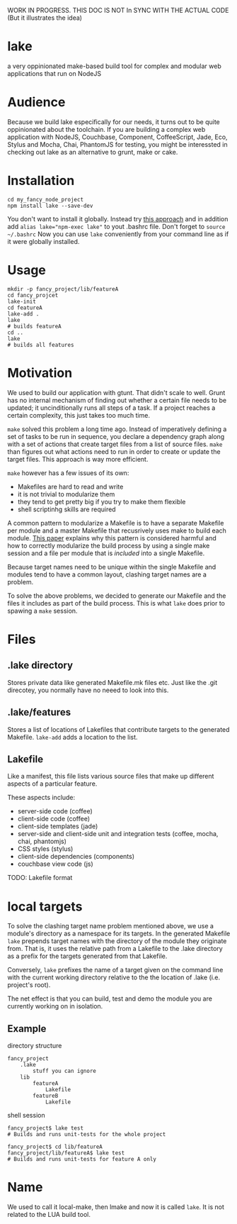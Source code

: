 WORK IN PROGRESS. THIS DOC IS NOT In SYNC WITH THE ACTUAL CODE (But it illustrates the idea)

lake
====

a very oppinionated make-based build tool for complex and modular web applications that run on NodeJS

Audience
========

Because we build lake especifically for our needs, it turns out to be quite oppinionated about the toolchain.
If you are building a complex web application with NodeJS, Couchbase, Component, CoffeeScript, Jade, Eco, Stylus and Mocha, Chai, PhantomJS for testing, you might be interessted in checking out lake as an alternative to grunt, make or cake.

Installation
============

    cd my_fancy_node_project
    npm install lake --save-dev

You don't want to install it globally. Instead try [this approach](http://stackoverflow.com/a/15157360) and in addition add `alias lake="npm-exec lake"` to yout .bashrc file. Don't forget to `source ~/.bashrc` Now you can use `lake` conveniently from your command line as if it were globally installed.

Usage
=====

    mkdir -p fancy_project/lib/featureA
    cd fancy_projcet
    lake-init
    cd featureA
    lake-add .
    lake
    # builds featureA
    cd ..
    lake
    # builds all features


Motivation
==========
We used to build our application with gtunt. That didn't scale to well. Grunt has no internal mechanism of finding out whether a certain file needs to be updated; it uncinditionally runs all steps of a task. If a project reaches a certain complexity, this just takes too much time.

`make` solved this problem a long time ago. Instead of imperatively defining a set of tasks to be run in sequence, you declare a dependency graph along with a set of actions that create target files from a list of source files. `make` than figures out what actions need to run in order to create or update the target files. This approach is way more efficient.

`make` however has a few issues of its own:
* Makefiles are hard to read and write
* it is not trivial to modularize them
* they tend to get pretty big if you try to make them flexible
* shell scriptinhg skills are required

A common pattern to modularize a Makefile is to have a separate Makefile per module and a master Makefile that recusrively uses make to build each module. [This paper](http://aegis.sourceforge.net/auug97.pdf) explains why this pattern is considered harmful and how to correctly modularize the build process by using a single make session and a file per module that is *included* into a single Makefile.

Because target names need to be unique within the single Makefile and modules tend to have a common layout, clashing target names are a problem.

To solve the above problems, we decided to generate our Makefile and the files it includes as part of the build process. This is what `lake` does prior to spawing a `make` session.

Files
=====

.lake directory
---------------
Stores private data like generated Makefile.mk files etc. Just like the .git direcotey, you normally have no neeed to look into this.

.lake/features
--------------
Stores a list of locations of Lakefiles that contribute targets to the generated Makefile.
`lake-add` adds a location to the list.

Lakefile
--------
Like a manifest, this file lists various source files that make up different aspects of a particular feature.

These aspects include:
* server-side code (coffee)
* client-side code (coffee)
* client-side templates (jade)
* server-side and client-side unit and integration tests (coffee, mocha, chai, phantomjs)
* CSS styles (stylus)
* client-side dependencies (components)
* couchbase view code (js)

TODO: Lakefile format

local targets
=============
To solve the clashing target name problem mentioned above, we use a module's directory as a namespace for its targets.
In the generated Makefile `lake` prepends target names with the directory of the module they originate from. That is, it uses the relative path from a Lakefile to the .lake directory as a prefix for the targets generated from that Lakefile.

Conversely, `lake` prefixes the name of a target given on the command line with the current working directory relative to the the location of .lake (i.e. project's root).

The net effect is that you can build, test and demo the module you are currently working on in isolation.

Example
-------

directory structure

    fancy_project
        .lake
            stuff you can ignore
        lib
            featureA
                Lakefile
            featureB
                Lakefile

shell session

    fancy_project$ lake test
    # Builds and runs unit-tests for the whole project

    fancy_project$ cd lib/featureA
    fancy_project/lib/featureA$ lake test
    # Builds and runs unit-tests for feature A only

Name
====
We used to call it local-make, then lmake and now it is called `lake`. It is not related to the LUA build tool.
